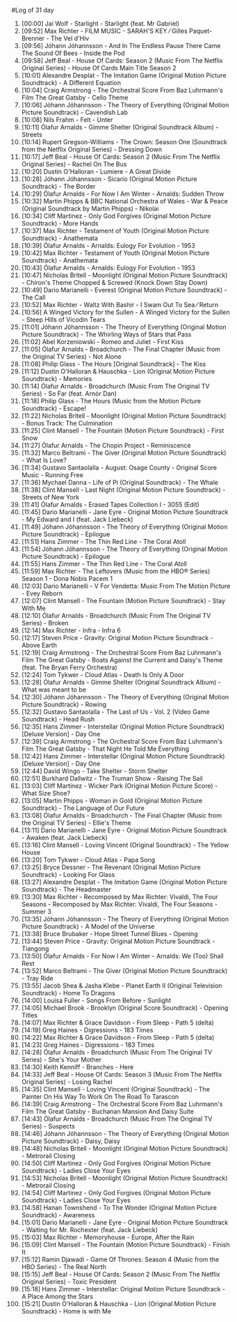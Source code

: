 #Log of 31 day

1. [00:00] Jai Wolf - Starlight - Starlight (feat. Mr Gabriel)
1. [09:52] Max Richter - FILM MUSIC - SARAH'S KEY ⁄ Gilles Paquet-Brenner - The Vel d'Hiv
1. [09:56] Jóhann Jóhannsson - And In The Endless Pause There Came The Sound Of Bees - Inside the Pod
1. [09:58] Jeff Beal - House Of Cards: Season 2 (Music From The Netflix Original Series) - House Of Cards Main Title Season 2
1. [10:01] Alexandre Desplat - The Imitation Game (Original Motion Picture Soundtrack) - A Different Equation
1. [10:04] Craig Armstrong - The Orchestral Score From Baz Luhrmann's Film The Great Gatsby - Cello Theme
1. [10:06] Jóhann Jóhannsson - The Theory of Everything (Original Motion Picture Soundtrack) - Cavendish Lab
1. [10:08] Nils Frahm - Felt - Unter
1. [10:11] Ólafur Arnalds - Gimme Shelter (Original Soundtrack Album) - Streets
1. [10:14] Rupert Gregson-Williams - The Crown: Season One (Soundtrack from the Netflix Original Series) - Dressing Down
1. [10:17] Jeff Beal - House Of Cards: Season 2 (Music From The Netflix Original Series) - Rachel On The Bus
1. [10:20] Dustin O'Halloran - Lumiere - A Great Divide
1. [10:28] Jóhann Jóhannsson - Sicario (Original Motion Picture Soundtrack) - The Border
1. [10:29] Ólafur Arnalds - For Now I Am Winter - Arnalds: Sudden Throw
1. [10:32] Martin Phipps & BBC National Orchestra of Wales - War & Peace (Original Soundtrack by Martin Phipps) - Nikolai
1. [10:34] Cliff Martinez - Only God Forgives (Original Motion Picture Soundtrack) - More Hands
1. [10:37] Max Richter - Testament of Youth (Original Motion Picture Soundtrack) - Anathemata
1. [10:39] Ólafur Arnalds - Arnalds: Eulogy For Evolution - 1953
1. [10:42] Max Richter - Testament of Youth (Original Motion Picture Soundtrack) - Anathemata
1. [10:43] Ólafur Arnalds - Arnalds: Eulogy For Evolution - 1953
1. [10:47] Nicholas Britell - Moonlight (Original Motion Picture Soundtrack) - Chiron's Theme Chopped & Screwed (Knock Down Stay Down)
1. [10:49] Dario Marianelli - Everest (Original Motion Picture Soundtrack) - The Call
1. [10:52] Max Richter - Waltz With Bashir - I Swam Out To Sea ⁄ Return
1. [10:56] A Winged Victory for the Sullen - A Winged Victory for the Sullen - Steep Hills of Vicodin Tears
1. [11:01] Jóhann Jóhannsson - The Theory of Everything (Original Motion Picture Soundtrack) - The Whirling Ways of Stars that Pass
1. [11:02] Abel Korzeniowski - Romeo and Juliet - First Kiss
1. [11:05] Ólafur Arnalds - Broadchurch - The Final Chapter (Music from the Original TV Series) - Not Alone
1. [11:08] Philip Glass - The Hours [Original Soundtrack] - The Kiss
1. [11:12] Dustin O'Halloran & Hauschka - Lion (Original Motion Picture Soundtrack) - Memories
1. [11:14] Ólafur Arnalds - Broadchurch (Music From The Original TV Series) - So Far (feat. Arnór Dan)
1. [11:18] Philip Glass - The Hours (Music from the Motion Picture Soundtrack) - Escape!
1. [11:22] Nicholas Britell - Moonlight (Original Motion Picture Soundtrack) - Bonus Track: The Culmination
1. [11:25] Clint Mansell - The Fountain (Motion Picture Soundtrack) - First Snow
1. [11:27] Ólafur Arnalds - The Chopin Project - Reminiscence
1. [11:32] Marco Beltrami - The Giver (Original Motion Picture Soundtrack) - What Is Love?
1. [11:34] Gustavo Santaolalla - August: Osage County - Original Score Music - Running Free
1. [11:36] Mychael Danna - Life of Pi (Original Soundtrack) - The Whale
1. [11:38] Clint Mansell - Last Night (Original Motion Picture Soundtrack) - Streets of New York
1. [11:41] Ólafur Arnalds - Erased Tapes Collection I - 3055 (Edit)
1. [11:45] Dario Marianelli - Jane Eyre - Original Motion Picture Soundtrack - My Edward and I (feat. Jack Liebeck)
1. [11:49] Jóhann Jóhannsson - The Theory of Everything (Original Motion Picture Soundtrack) - Epilogue
1. [11:51] Hans Zimmer - The Thin Red Line - The Coral Atoll
1. [11:54] Jóhann Jóhannsson - The Theory of Everything (Original Motion Picture Soundtrack) - Epilogue
1. [11:55] Hans Zimmer - The Thin Red Line - The Coral Atoll
1. [11:59] Max Richter - The Leftovers (Music from the HBO® Series) Season 1 - Dona Nobis Pacem 1
1. [12:03] Dario Marianelli - V For Vendetta: Music From The Motion Picture - Evey Reborn
1. [12:07] Clint Mansell - The Fountain (Motion Picture Soundtrack) - Stay With Me
1. [12:10] Ólafur Arnalds - Broadchurch (Music From The Original TV Series) - Broken
1. [12:14] Max Richter - Infra - Infra 6
1. [12:17] Steven Price - Gravity: Original Motion Picture Soundtrack - Above Earth
1. [12:19] Craig Armstrong - The Orchestral Score From Baz Luhrmann's Film The Great Gatsby - Boats Against the Current and Daisy's Theme (feat. The Bryan Ferry Orchestra)
1. [12:24] Tom Tykwer - Cloud Atlas - Death Is Only A Door
1. [12:28] Ólafur Arnalds - Gimme Shelter (Original Soundtrack Album) - What was meant to be
1. [12:30] Jóhann Jóhannsson - The Theory of Everything (Original Motion Picture Soundtrack) - Rowing
1. [12:32] Gustavo Santaolalla - The Last of Us - Vol. 2 (Video Game Soundtrack) - Head Rush
1. [12:35] Hans Zimmer - Interstellar (Original Motion Picture Soundtrack) [Deluxe Version] - Day One
1. [12:39] Craig Armstrong - The Orchestral Score From Baz Luhrmann's Film The Great Gatsby - That Night He Told Me Everything
1. [12:42] Hans Zimmer - Interstellar (Original Motion Picture Soundtrack) [Deluxe Version] - Day One
1. [12:44] David Wingo - Take Shelter - Storm Shelter
1. [12:51] Burkhard Dallwitz - The Truman Show - Raising The Sail
1. [13:03] Cliff Martinez - Wicker Park (Original Motion Picture Score) - What Size Shoe?
1. [13:05] Martin Phipps - Woman in Gold (Original Motion Picture Soundtrack) - The Language of Our Future
1. [13:08] Ólafur Arnalds - Broadchurch - The Final Chapter (Music from the Original TV Series) - Ellie's Theme
1. [13:11] Dario Marianelli - Jane Eyre - Original Motion Picture Soundtrack - Awaken (feat. Jack Liebeck)
1. [13:16] Clint Mansell - Loving Vincent (Original Soundtrack) - The Yellow House
1. [13:20] Tom Tykwer - Cloud Atlas - Papa Song
1. [13:25] Bryce Dessner - The Revenant (Original Motion Picture Soundtrack) - Looking For Glass
1. [13:27] Alexandre Desplat - The Imitation Game (Original Motion Picture Soundtrack) - The Headmaster
1. [13:30] Max Richter - Recomposed by Max Richter: Vivaldi, The Four Seasons - Recomposed by Max Richter: Vivaldi, The Four Seasons - Summer 3
1. [13:35] Jóhann Jóhannsson - The Theory of Everything (Original Motion Picture Soundtrack) - A Model of the Universe
1. [13:38] Bruce Brubaker - Hope Street Tunnel Blues - Opening
1. [13:44] Steven Price - Gravity: Original Motion Picture Soundtrack - Tiangong
1. [13:50] Ólafur Arnalds - For Now I Am Winter - Arnalds: We (Too) Shall Rest
1. [13:52] Marco Beltrami - The Giver (Original Motion Picture Soundtrack) - Tray Ride
1. [13:55] Jacob Shea & Jasha Klebe - Planet Earth II (Original Television Soundtrack) - Home To Dragons
1. [14:00] Louisa Fuller - Songs From Before - Sunlight
1. [14:05] Michael Brook - Brooklyn (Original Score Soundtrack) - Opening Titles
1. [14:07] Max Richter & Grace Davidson - From Sleep - Path 5 (delta)
1. [14:19] Greg Haines - Digressions - 183 Times
1. [14:22] Max Richter & Grace Davidson - From Sleep - Path 5 (delta)
1. [14:23] Greg Haines - Digressions - 183 Times
1. [14:28] Ólafur Arnalds - Broadchurch (Music From The Original TV Series) - She's Your Mother
1. [14:30] Keith Kenniff - Branches - Here
1. [14:33] Jeff Beal - House Of Cards: Season 3 (Music From The Netflix Original Series) - Losing Rachel
1. [14:35] Clint Mansell - Loving Vincent (Original Soundtrack) - The Painter On His Way To Work On The Road To Tarascon
1. [14:39] Craig Armstrong - The Orchestral Score From Baz Luhrmann's Film The Great Gatsby - Buchanan Mansion And Daisy Suite
1. [14:43] Ólafur Arnalds - Broadchurch (Music From The Original TV Series) - Suspects
1. [14:46] Jóhann Jóhannsson - The Theory of Everything (Original Motion Picture Soundtrack) - Daisy, Daisy
1. [14:48] Nicholas Britell - Moonlight (Original Motion Picture Soundtrack) - Metrorail Closing
1. [14:50] Cliff Martinez - Only God Forgives (Original Motion Picture Soundtrack) - Ladies Close Your Eyes
1. [14:53] Nicholas Britell - Moonlight (Original Motion Picture Soundtrack) - Metrorail Closing
1. [14:54] Cliff Martinez - Only God Forgives (Original Motion Picture Soundtrack) - Ladies Close Your Eyes
1. [14:58] Hanan Townshend - To The Wonder (Original Motion Picture Soundtrack) - Awareness
1. [15:01] Dario Marianelli - Jane Eyre - Original Motion Picture Soundtrack - Waiting for Mr. Rochester (feat. Jack Liebeck)
1. [15:03] Max Richter - Memoryhouse - Europe, After the Rain
1. [15:09] Clint Mansell - The Fountain (Motion Picture Soundtrack) - Finish It
1. [15:12] Ramin Djawadi - Game Of Thrones: Season 4 (Music from the HBO Series) - The Real North
1. [15:15] Jeff Beal - House Of Cards: Season 2 (Music From The Netflix Original Series) - Toxic President
1. [15:18] Hans Zimmer - Interstellar: Original Motion Picture Soundtrack - A Place Among the Stars
1. [15:21] Dustin O'Halloran & Hauschka - Lion (Original Motion Picture Soundtrack) - Home is with Me
